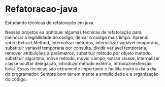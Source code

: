 # Refatoracao-java
Estudando técnicas de refatoração em java

Nesses projetos eu pratiquei algumas técnicas de refatoração para melhorar a legibilidade do código, 
deixar o código mais limpo. Aprendi sobre Extract Method, internalizar métodos, internalizar variável temporária, 
substituir variavél temporária por consulta, dividir variável temporária, remover atribuições a parâmetros, 
substituir método por objeto metodo, substituir algoritmo, move método, mover campo, extrair classe, internalizar classe
ocultar delegação, introduzir método externo, introduzirextensão local. Essas técnicas são extramente importante e
facilita muito o dia a dia do programador. Sempre bom ter em mente a simplicidade e a organização do código.
